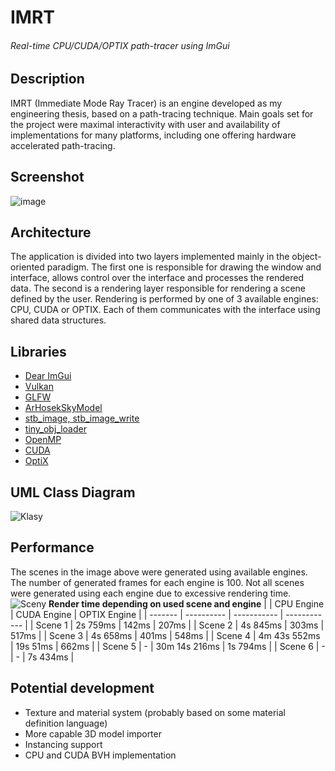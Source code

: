 # IMRT
###### Real-time CPU/CUDA/OPTIX path-tracer using ImGui
## Description
IMRT (Immediate Mode Ray Tracer) is an engine developed as my engineering thesis, based on a path-tracing technique. Main goals set for the project were maximal interactivity with user and availability of implementations for many platforms, including one offering hardware accelerated path-tracing.
## Screenshot
![image](https://github.com/wm1511/IMRT/assets/72276813/a01183ce-49d3-464c-9026-97f728343f02)
## Architecture
The application is divided into two layers implemented mainly in the object-oriented paradigm. The first one is responsible for drawing the window and interface, allows control over the interface and processes the rendered data. The second is a rendering layer responsible for rendering a 
scene defined by the user. Rendering is performed by one of 3 available engines: CPU, CUDA or OPTIX. Each of them communicates with the interface using shared data structures.
## Libraries
* [Dear ImGui](https://github.com/ocornut/imgui)
* [Vulkan](https://www.vulkan.org/)
* [GLFW](https://github.com/glfw/glfw)
* [ArHosekSkyModel](https://cgg.mff.cuni.cz/projects/SkylightModelling/)
* [stb_image, stb_image_write](https://github.com/nothings/stb)
* [tiny_obj_loader](https://github.com/tinyobjloader/tinyobjloader)
* [OpenMP](https://www.openmp.org/)
* [CUDA](https://developer.nvidia.com/cuda-toolkit)
* [OptiX](https://developer.nvidia.com/rtx/ray-tracing/optix)
## UML Class Diagram
![Klasy](https://github.com/wm1511/IMRT/assets/72276813/4f8317cb-10b9-4a2e-ba67-ed1f5370ac8e)
## Performance
The scenes in the image above were generated using available engines. The number of generated frames for each engine is 100. Not all scenes were generated using each engine due to excessive rendering time.
![Sceny](https://github.com/wm1511/IMRT/assets/72276813/1300cc6f-0980-4678-b63a-4a3f602951ec)
**Render time depending on used scene and engine**
|         | CPU Engine | CUDA Engine | OPTIX Engine |
| ------- | ---------- | ----------- | ------------ |
| Scene 1 | 2s 759ms | 142ms | 207ms |
| Scene 2 | 4s 845ms | 303ms | 517ms |
| Scene 3 | 4s 658ms | 401ms | 548ms |
| Scene 4 | 4m 43s 552ms | 19s 51ms | 662ms |
| Scene 5 | - | 30m 14s 216ms | 1s 794ms |
| Scene 6 | - | - | 7s 434ms |
## Potential development
* Texture and material system (probably based on some material definition language)
* More capable 3D model importer
* Instancing support
* CPU and CUDA BVH implementation

